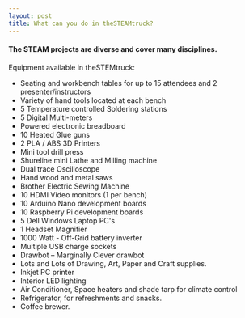 ```yaml
---
layout: post
title: What can you do in theSTEAMtruck?
---
```


#### The STEAM projects are diverse and cover many disciplines.

Equipment available in theSTEMtruck:
* Seating and workbench tables for up to 15 attendees and 2 presenter/instructors
* Variety of hand tools located at each bench
* 5 Temperature controlled  Soldering stations
* 5 Digital Multi-meters
* Powered electronic breadboard
* 10 Heated Glue guns
* 2 PLA / ABS 3D Printers
* Mini tool drill press
* Shureline mini Lathe and Milling machine
* Dual trace Oscilloscope
* Hand wood and metal saws
* Brother Electric Sewing Machine
* 10 HDMI Video monitors (1 per bench)
* 10 Arduino Nano development boards
* 10 Raspberry Pi development boards
* 5 Dell Windows Laptop PC's
* 1 Headset Magnifier
* 1000 Watt - Off-Grid battery inverter 
* Multiple USB charge sockets
* Drawbot – Marginally Clever drawbot
* Lots and Lots of Drawing, Art, Paper and Craft supplies.
* Inkjet PC printer
* Interior LED lighting
* Air Conditioner, Space heaters and shade tarp for climate control 
* Refrigerator, for refreshments and snacks.
* Coffee brewer.
